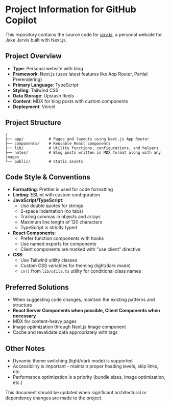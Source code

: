 # Project Information for GitHub Copilot

This repository contains the source code for [jarv.is](https://jarv.is/), a personal website for Jake Jarvis built with Next.js.

## Project Overview

- **Type**: Personal website with blog
- **Framework**: Next.js (uses latest features like App Router, Partial Prerendering)
- **Primary Language**: TypeScript
- **Styling**: Tailwind CSS
- **Data Storage**: Upstash Redis
- **Content**: MDX for blog posts with custom components
- **Deployment**: Vercel

## Project Structure

```
/
├── app/           # Pages and layouts using Next.js App Router
├── components/    # Reusable React components
├── lib/           # Utility functions, configurations, and helpers
├── notes/         # Blog posts written in MDX format along with any images
└── public/        # Static assets
```

## Code Style & Conventions

- **Formatting**: Prettier is used for code formatting
- **Linting**: ESLint with custom configuration
- **JavaScript/TypeScript**:
  - Use double quotes for strings
  - 2-space indentation (no tabs)
  - Trailing commas in objects and arrays
  - Maximum line length of 120 characters
  - TypeScript is strictly typed
- **React Components**:
  - Prefer function components with hooks
  - Use named exports for components
  - Client components are marked with "use client" directive
- **CSS**:
  - Use Tailwind utility classes
  - Custom CSS variables for theming (light/dark mode)
  - `cn()` from `lib/utils.ts` utility for conditional class names

## Preferred Solutions

- When suggesting code changes, maintain the existing patterns and structure
- **React Server Components when possible, Client Components when necessary**
- MDX for content-heavy pages
- Image optimization through Next.js Image component
- Cache and revalidate data appropriately with tags

## Other Notes

- Dynamic theme switching (light/dark mode) is supported
- Accessibility is important - maintain proper heading levels, skip links, etc.
- Performance optimization is a priority (bundle sizes, image optimization, etc.)

This document should be updated when significant architectural or dependency changes are made to the project.
